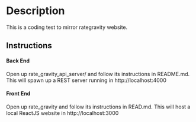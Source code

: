 # Description
This is a coding test to mirror rategravity website.

## Instructions

#### Back End
Open up rate_gravity_api_server/ and follow its instructions in README.md.
This will spawn up a REST server running in http://localhost:4000

#### Front End
Open up rate_gravity and follow its instructions in READ.md.
This will host a local ReactJS website in http://localhost:3000
